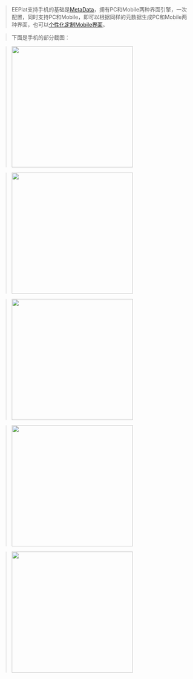 > EEPlat支持手机的基础是[MetaData](Multi_MetaDriver.md)，拥有PC和Mobile两种界面引擎，一次配置，同时支持PC和Mobile，即可以根据同样的元数据生成PC和Mobile两种界面，也可以[个性化定制Mobile界面](Multi_dev.md)。


> 下面是手机的部分截图：

> <img width='320px' src='http://eeplat.googlecode.com/files/IMG_0107.png' />

> <img width='320px' src='http://eeplat.googlecode.com/files/IMG_0109.png' />

> <img width='320px' src='http://eeplat.googlecode.com/files/IMG_0110.png' />

> <img width='320px' src='http://eeplat.googlecode.com/files/IMG_0111.png' />

> <img width='320px' src='http://eeplat.googlecode.com/files/IMG_0112.png' />